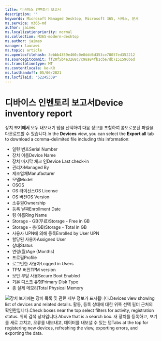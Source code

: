 ```yaml
---
title: 디바이스 인벤토리 보고서
description: ''
keywords: Microsoft Managed Desktop, Microsoft 365, 서비스, 문서
ms.service: m365-md
author: jaimeo
ms.localizationpriority: normal
ms.collection: M365-modern-desktop
ms.author: jaimeo
manager: laurawi
ms.topic: article
ms.openlocfilehash: 3ebbb4359e460c0e8ddd6d353ce70057ed352212
ms.sourcegitcommit: ff20f5b4e3268c7c98a84fb1cbe7db7151596b6d
ms.translationtype: MT
ms.contentlocale: ko-KR
ms.lasthandoff: 05/06/2021
ms.locfileid: "52245339"
---
```

# <a name="device-inventory-report"></a><span data-ttu-id="66ffb-103">디바이스 인벤토리 보고서</span><span class="sxs-lookup"><span data-stu-id="66ffb-103">Device inventory report</span></span>

<span data-ttu-id="66ffb-104">장치 **보기에서** 모두 내보내기  탭을 선택하여 다음 정보를 포함하여 콤보로분된 파일을 다운로드할 수 있습니다.</span><span class="sxs-lookup"><span data-stu-id="66ffb-104">In the **Devices** view, you can select the **Export all** tab to download a comma-delimited file including this information:</span></span>

- <span data-ttu-id="66ffb-105">일련 번호</span><span class="sxs-lookup"><span data-stu-id="66ffb-105">Serial Number</span></span>
- <span data-ttu-id="66ffb-106">장치 이름</span><span class="sxs-lookup"><span data-stu-id="66ffb-106">Device Name</span></span>
- <span data-ttu-id="66ffb-107">장치 마지막 체크 인</span><span class="sxs-lookup"><span data-stu-id="66ffb-107">Device Last check-in</span></span>
- <span data-ttu-id="66ffb-108">관리자</span><span class="sxs-lookup"><span data-stu-id="66ffb-108">Managed By</span></span>
- <span data-ttu-id="66ffb-109">제조업체</span><span class="sxs-lookup"><span data-stu-id="66ffb-109">Manufacturer</span></span>
- <span data-ttu-id="66ffb-110">모델</span><span class="sxs-lookup"><span data-stu-id="66ffb-110">Model</span></span>
- <span data-ttu-id="66ffb-111">OS</span><span class="sxs-lookup"><span data-stu-id="66ffb-111">OS</span></span>
- <span data-ttu-id="66ffb-112">OS 라이선스</span><span class="sxs-lookup"><span data-stu-id="66ffb-112">OS License</span></span>
- <span data-ttu-id="66ffb-113">OS 버전</span><span class="sxs-lookup"><span data-stu-id="66ffb-113">OS Version</span></span>
- <span data-ttu-id="66ffb-114">소유권</span><span class="sxs-lookup"><span data-stu-id="66ffb-114">Ownership</span></span>
- <span data-ttu-id="66ffb-115">등록 날짜</span><span class="sxs-lookup"><span data-stu-id="66ffb-115">Enrollment Date</span></span>
- <span data-ttu-id="66ffb-116">링 이름</span><span class="sxs-lookup"><span data-stu-id="66ffb-116">Ring Name</span></span>
- <span data-ttu-id="66ffb-117">Storage - GB(무료)</span><span class="sxs-lookup"><span data-stu-id="66ffb-117">Storage - Free in GB</span></span>
- <span data-ttu-id="66ffb-118">Storage - 총(GB)</span><span class="sxs-lookup"><span data-stu-id="66ffb-118">Storage - Total in GB</span></span>
- <span data-ttu-id="66ffb-119">사용자 UPN에 의해 등록</span><span class="sxs-lookup"><span data-stu-id="66ffb-119">Enrolled by User UPN</span></span>
- <span data-ttu-id="66ffb-120">할당된 사용자</span><span class="sxs-lookup"><span data-stu-id="66ffb-120">Assigned User</span></span>
- <span data-ttu-id="66ffb-121">상태</span><span class="sxs-lookup"><span data-stu-id="66ffb-121">Status</span></span>
- <span data-ttu-id="66ffb-122">연령(월)</span><span class="sxs-lookup"><span data-stu-id="66ffb-122">Age (Months)</span></span>
- <span data-ttu-id="66ffb-123">프로필</span><span class="sxs-lookup"><span data-stu-id="66ffb-123">Profile</span></span>
- <span data-ttu-id="66ffb-124">로그인한 사용자</span><span class="sxs-lookup"><span data-stu-id="66ffb-124">Logged in Users</span></span>
- <span data-ttu-id="66ffb-125">TPM 버전</span><span class="sxs-lookup"><span data-stu-id="66ffb-125">TPM version</span></span>
- <span data-ttu-id="66ffb-126">보안 부팅 사용</span><span class="sxs-lookup"><span data-stu-id="66ffb-126">Secure Boot Enabled</span></span>
- <span data-ttu-id="66ffb-127">기본 디스크 유형</span><span class="sxs-lookup"><span data-stu-id="66ffb-127">Primary Disk Type</span></span>
- <span data-ttu-id="66ffb-128">총 실제 메모리</span><span class="sxs-lookup"><span data-stu-id="66ffb-128">Total Physical Memory</span></span> 

![<span data-ttu-id="66ffb-129">장치 보기에는 장치 목록 및 관련 세부 정보가 표시됩니다.</span><span class="sxs-lookup"><span data-stu-id="66ffb-129">Devices view showing list of devices and related details.</span></span> <span data-ttu-id="66ffb-130">활동, 등록 상태에 대한 위쪽 선택 필터 근처의 확인란입니다.</span><span class="sxs-lookup"><span data-stu-id="66ffb-130">Check boxes near the top select filters for activity, registration status.</span></span> <span data-ttu-id="66ffb-131">위의 검색 상자입니다.</span><span class="sxs-lookup"><span data-stu-id="66ffb-131">Above that is a search box.</span></span> <span data-ttu-id="66ffb-132">새 장치를 등록하고, 보기를 새로 고치고, 오류를 내보내고, 데이터를 내보낼 수 있는 탭</span><span class="sxs-lookup"><span data-stu-id="66ffb-132">Tabs at the top for registering new devices, refreshing the view, exporting errors, and exporting the data.</span></span> ](../../media/mmd-devices-view.png)
